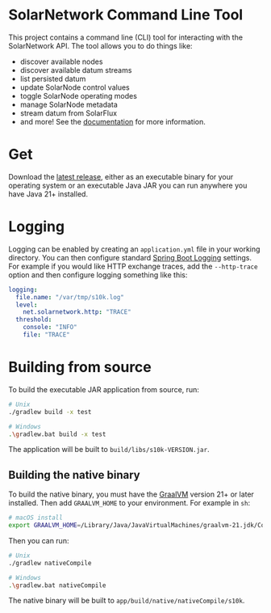 # SolarNetwork Command Line Tool

This project contains a command line (CLI) tool for interacting with the SolarNetwork API. The tool
allows you to do things like:

 * discover available nodes
 * discover available datum streams
 * list persisted datum
 * update SolarNode control values
 * toggle SolarNode operating modes
 * manage SolarNode metadata
 * stream datum from SolarFlux
 * and more! See the [documentation](https://solarnetwork.github.io/sn-cli/) for more information.

# Get

Download the [latest release](https://github.com/SolarNetwork/sn-cli/releases), either as an
executable binary for your operating system or an executable Java JAR you can run anywhere you have
Java 21+ installed.

# Logging

Logging can be enabled by creating an `application.yml` file in your working directory. You can then
configure standard [Spring Boot Logging][logging-conf] settings. For example
if you would like HTTP exchange traces, add the `--http-trace` option and then configure logging
something like this:

```yaml
logging:
  file.name: "/var/tmp/s10k.log"
  level:
    net.solarnetwork.http: "TRACE"
  threshold:
    console: "INFO"
    file: "TRACE"
```

# Building from source

To build the executable JAR application from source, run:

```sh
# Unix
./gradlew build -x test

# Windows
.\gradlew.bat build -x test
```

The application will be built to `build/libs/s10k-VERSION.jar`.

## Building the native binary

To build the native binary, you must have the [GraalVM][graalvm] version 21+ or later installed.
Then add `GRAALVM_HOME` to your environment. For example in `sh`:

```sh
# macOS install
export GRAALVM_HOME=/Library/Java/JavaVirtualMachines/graalvm-21.jdk/Contents/Home
```

Then you can run:

```sh
# Unix
./gradlew nativeCompile

# Windows
.\gradlew.bat nativeCompile
```

The native binary will be built to `app/build/native/nativeCompile/s10k`.

[graalvm]: https://www.graalvm.org/
[logging-conf]: https://docs.spring.io/spring-boot/reference/features/logging.html
